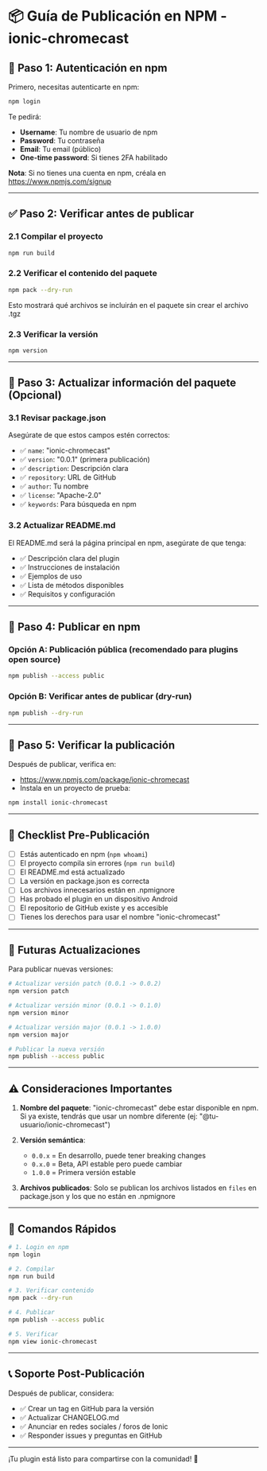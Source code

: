 # 📦 Guía de Publicación en NPM - ionic-chromecast

## 🔐 Paso 1: Autenticación en npm

Primero, necesitas autenticarte en npm:

```bash
npm login
```

Te pedirá:
- **Username**: Tu nombre de usuario de npm
- **Password**: Tu contraseña
- **Email**: Tu email (público)
- **One-time password**: Si tienes 2FA habilitado

**Nota**: Si no tienes una cuenta en npm, créala en https://www.npmjs.com/signup

---

## ✅ Paso 2: Verificar antes de publicar

### 2.1 Compilar el proyecto
```bash
npm run build
```

### 2.2 Verificar el contenido del paquete
```bash
npm pack --dry-run
```

Esto mostrará qué archivos se incluirán en el paquete sin crear el archivo .tgz

### 2.3 Verificar la versión
```bash
npm version
```

---

## 📝 Paso 3: Actualizar información del paquete (Opcional)

### 3.1 Revisar package.json
Asegúrate de que estos campos estén correctos:
- ✅ `name`: "ionic-chromecast"
- ✅ `version`: "0.0.1" (primera publicación)
- ✅ `description`: Descripción clara
- ✅ `repository`: URL de GitHub
- ✅ `author`: Tu nombre
- ✅ `license`: "Apache-2.0"
- ✅ `keywords`: Para búsqueda en npm

### 3.2 Actualizar README.md
El README.md será la página principal en npm, asegúrate de que tenga:
- ✅ Descripción clara del plugin
- ✅ Instrucciones de instalación
- ✅ Ejemplos de uso
- ✅ Lista de métodos disponibles
- ✅ Requisitos y configuración

---

## 🚀 Paso 4: Publicar en npm

### Opción A: Publicación pública (recomendado para plugins open source)

```bash
npm publish --access public
```

### Opción B: Verificar antes de publicar (dry-run)

```bash
npm publish --dry-run
```

---

## 🔄 Paso 5: Verificar la publicación

Después de publicar, verifica en:
- https://www.npmjs.com/package/ionic-chromecast
- Instala en un proyecto de prueba:

```bash
npm install ionic-chromecast
```

---

## 📌 Checklist Pre-Publicación

- [ ] Estás autenticado en npm (`npm whoami`)
- [ ] El proyecto compila sin errores (`npm run build`)
- [ ] El README.md está actualizado
- [ ] La versión en package.json es correcta
- [ ] Los archivos innecesarios están en .npmignore
- [ ] Has probado el plugin en un dispositivo Android
- [ ] El repositorio de GitHub existe y es accesible
- [ ] Tienes los derechos para usar el nombre "ionic-chromecast"

---

## 🔄 Futuras Actualizaciones

Para publicar nuevas versiones:

```bash
# Actualizar versión patch (0.0.1 -> 0.0.2)
npm version patch

# Actualizar versión minor (0.0.1 -> 0.1.0)
npm version minor

# Actualizar versión major (0.0.1 -> 1.0.0)
npm version major

# Publicar la nueva versión
npm publish --access public
```

---

## ⚠️ Consideraciones Importantes

1. **Nombre del paquete**: "ionic-chromecast" debe estar disponible en npm. Si ya existe, tendrás que usar un nombre diferente (ej: "@tu-usuario/ionic-chromecast")

2. **Versión semántica**: 
   - `0.0.x` = En desarrollo, puede tener breaking changes
   - `0.x.0` = Beta, API estable pero puede cambiar
   - `1.0.0` = Primera versión estable

3. **Archivos publicados**: Solo se publican los archivos listados en `files` en package.json y los que no están en .npmignore

---

## 🎯 Comandos Rápidos

```bash
# 1. Login en npm
npm login

# 2. Compilar
npm run build

# 3. Verificar contenido
npm pack --dry-run

# 4. Publicar
npm publish --access public

# 5. Verificar
npm view ionic-chromecast
```

---

## 📞 Soporte Post-Publicación

Después de publicar, considera:
- ✅ Crear un tag en GitHub para la versión
- ✅ Actualizar CHANGELOG.md
- ✅ Anunciar en redes sociales / foros de Ionic
- ✅ Responder issues y preguntas en GitHub

---

¡Tu plugin está listo para compartirse con la comunidad! 🎉
